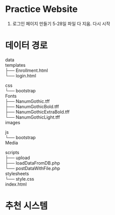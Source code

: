 # Practice Website
1. 로그인 페이지 만들기
5-28일 파일 다 지움. 다시 시작

# 데이터 경로
data<br>
templates<br>
├── Enrollment.html<br>
└── login.html<br>
 
 
  css<br>
  └── bootstrap<br>
  Fonts<br>
  ├── NanumGothic.tff<br>
  ├── NanumGothicBold.tff<br>
  ├── NanumGothicExtraBold.tff<br>
  └── NanumGothicLight.tff<br>
  images<br>

  js<br>
  └── bootstrap<br>
  Media<br>
  
  scripts<br>
  ├── upload<br>
  ├── loadDataFromDB.php<br>
  └── postDataWithFile.php<br>
  stylesheets<br>
  └── style.css<br>
index.html<br>

# 추천 시스템
<p></p>

